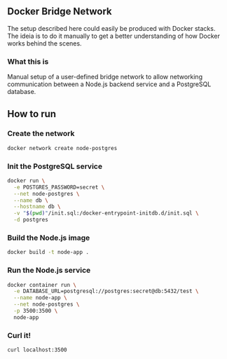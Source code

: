 ## Docker Bridge Network

The setup described here could easily be produced with Docker stacks. The ideia is to do it manually to get a better understanding of how Docker works behind the scenes.

### What this is

Manual setup of a user-defined bridge network to allow networking communication between a Node.js backend service and a PostgreSQL database.

## How to run

### Create the network

```bash
docker network create node-postgres
```

### Init the PostgreSQL service

```bash
docker run \
  -e POSTGRES_PASSWORD=secret \
  --net node-postgres \
  --name db \
  --hostname db \
  -v "$(pwd)"/init.sql:/docker-entrypoint-initdb.d/init.sql \
  -d postgres
```

### Build the Node.js image

```bash
docker build -t node-app .
```

### Run the Node.js service

```bash
docker container run \
  -e DATABASE_URL=postgresql://postgres:secret@db:5432/test \
  --name node-app \
  --net node-postgres \
  -p 3500:3500 \
  node-app
```

### Curl it!

```bash
curl localhost:3500
```
